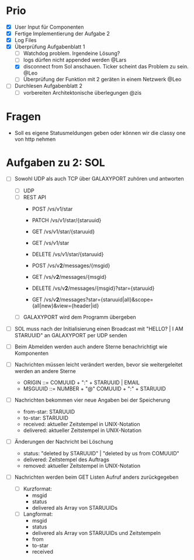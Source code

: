# Prio
- [X] User Input für Componenten
- [X] Fertige Implementierung der Aufgabe 2
- [X] Log Files
- [X] Überprüfung Aufgabenblatt 1
  - [ ] Watchdog problem. Irgendeine Lösung?
  - [ ] logs dürfen nicht appended werden @Lars
  - [X] disconnect from Sol anschauen. Ticker scheint das Problem zu sein. @Leo
  - [ ] Überprüfung der Funktion mit 2 geräten in einem Netzwerk @Leo
- [ ] Durchlesen Aufgabenblatt 2
  - [ ] vorbereiten Architektonische überlegungen @zis

# Fragen
- Soll es eigene Statusmeldungen geben oder können wir die classy one von http nehmen

# Aufgaben zu 2: SOL
- [ ] Sowohl UDP als auch TCP über GALAXYPORT zuhören und antworten
  - [ ] UDP
  - [ ] REST API
    - POST /vs/v1/star
    - PATCH /vs/v1/star/{staruuid}
    - GET /vs/v1/star/{staruuid}
    - GET /vs/v1/star
    - DELETE /vs/v1/star/{staruuid}

    - POST /vs/v**2**/messages/{msgid}
    - GET /vs/v**2**/messages/{msgid}
    - DELETE /vs/v**2**/messages/{msgid}?star={staruuid}
    - GET /vs/v**2**/messages?star={staruuid|all}&scope={all|new}&view={header|id}
  - [ ] GALAXYPORT wird dem Programm übergeben
- [ ] SOL muss nach der Initialisierung einen Broadcast mit "HELLO? | I AM STARUUID" an GALAXYPORT per UDP senden
- [ ] Beim Abmelden werden auch andere Sterne benachrichtigt wie Komponenten

- [ ] Nachrichten müssen leicht verändert werden, bevor sie weitergeleitet werden an andere Sterne
  - ORIGIN ::= COMUUID + ":" + STARUUID | EMAIL
  - MSGUUID ::= NUMBER + "@" COMUUID + ":" + STARUUID
- [ ] Nachrichten bekommen vier neue Angaben bei der Speicherung
  - from-star: STARUUID
  - to-star: STARUUID
  - received: aktueller Zeitstempel in UNIX-Notation
  - delivered: aktueller Zeitstempel in UNIX-Notation
- [ ] Änderungen der Nachricht bei Löschung
  - status: "deleted by STARUUID" | "deleted by us from COMUUID"
  - delivered: Zeitstempel des Auftrags
  - removed: aktueller Zeitstempel in UNIX-Notation
- [ ] Nachrichten werden beim GET Listen Aufruf anders zurückgegeben
  - [ ] Kurzformat:
    - msgid
    - status
    - delivered als Array von STARUUIDs
  - [ ] Langformat:
    - msgid
    - status
    - delivered als Array von STARUUIDs und Zeitstempeln
    - from
    - to-star
    - received
